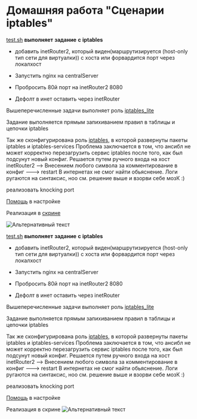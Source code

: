 # Домашняя работа "Сценарии iptables" 


 [test.sh](test.sh) **выполняет** **задание** **с** **iptables**


+ добавить inetRouter2, который виден(маршрутизируется (host-only тип сети для виртуалки)) с хоста или форвардится порт через локалхост

+ Запустить nginx на centralServer

+ Пробросить 80й порт на inetRouter2 8080

+ Дефолт в инет оставить через inetRouter

Вышеперечисленные задачи выполняет роль [iptables_lite](./roles/iptables_lite/)

Задание выполняется прямым запихиванием правил в таблицы и цепочки iptables

Так же сконфигурирована роль [iptables](./roles/iptables), в которой развернуты пакеты iptables и iptables-services
Проблема заключается в том, что ансибл не может корректно перезагрузить сервис iptables после того, как был подсунут новый конфиг. 
Решается путем ручного входа на хост inetRouter2 --> Внесением любого символа за комментирование в конфиг ---> restart
В интернетах не смог найти обьяснение. Логи ругаются на синтаксис, ноо см. решение выше и взорви себе мозК :)

реализовать knocking port

[Помощь](https://otus.ru/nest/post/267/) в настройке 

Реализация в [скрине](https://i.ibb.co/VqNP9Xz/1.png)

   ![Альтернативный текст](https://i.ibb.co/VqNP9Xz/1.png)


 [test.sh](test.sh) **выполняет** **задание** **с** **iptables**


+ добавить inetRouter2, который виден(маршрутизируется (host-only тип сети для виртуалки)) с хоста или форвардится порт через локалхост

+ Запустить nginx на centralServer

+ Пробросить 80й порт на inetRouter2 8080

+ Дефолт в инет оставить через inetRouter

Вышеперечисленные задачи выполняет роль [iptables_lite](./roles/iptables_lite/)

Задание выполняется прямым запихиванием правил в таблицы и цепочки iptables

Так же сконфигурирована роль [iptables](./roles/iptables), в которой развернуты пакеты iptables и iptables-services
Проблема заключается в том, что ансибл не может корректно перезагрузить сервис iptables после того, как был подсунут новый конфиг. 
Решается путем ручного входа на хост inetRouter2 --> Внесением любого символа за комментирование в конфиг ---> restart
В интернетах не смог найти обьяснение. Логи ругаются на синтаксис, ноо см. решение выше и взорви себе мозК :)

реализовать knocking port

[Помощь](https://otus.ru/nest/post/267/) в настройке 

Реализация в скрине
![Альтернативный текст](https://i.ibb.co/VqNP9Xz/1.png)



